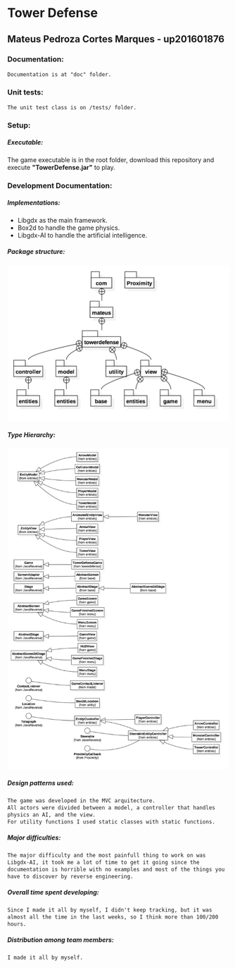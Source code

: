 # Tower Defense
## Mateus Pedroza Cortes Marques - up201601876

### Documentation:
    Documentation is at "doc" folder.
    
### Unit tests:
    The unit test class is on /tests/ folder.
    
### Setup:
##### Executable:
The game executable is in the root folder, download this repository and execute <b>"TowerDefense.jar"</b> to play.
    
### Development Documentation:

##### Implementations:
* Libgdx as the main framework.
* Box2d to handle the game physics.
* Libgdx-AI to handle the artificial intelligence.


##### Package structure:
![alt text](images/packageStructure.png)

##### Type Hierarchy:
![alt text](images/TypeHierarchy.png)

##### Design patterns used:
    The game was developed in the MVC arquitecture. 
    All actors were divided between a model, a controller that handles physics an AI, and the view.
    For utility functions I used static classes with static functions.

##### Major difficulties:
    The major difficulty and the most painfull thing to work on was Libgdx-AI, it took me a lot of time to get it going since the documentation is horrible with no examples and most of the things you have to discover by reverse engineering.
    
##### Overall time spent developing:
    Since I made it all by myself, I didn't keep tracking, but it was almost all the time in the last weeks, so I think more than 100/200 hours.
    
##### Distribution among team members:
    I made it all by myself.
    
